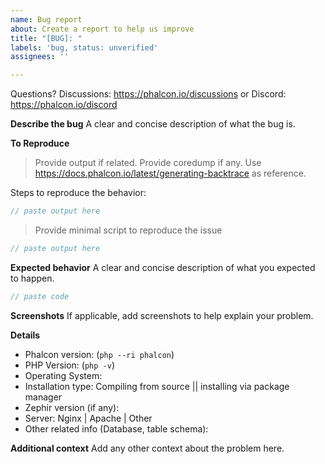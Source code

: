 ```yaml
---
name: Bug report
about: Create a report to help us improve
title: "[BUG]: "
labels: 'bug, status: unverified'
assignees: ''

---
```


Questions? Discussions: https://phalcon.io/discussions or Discord: https://phalcon.io/discord

**Describe the bug**
A clear and concise description of what the bug is.

**To Reproduce**
> Provide output if related. Provide coredump if any. Use https://docs.phalcon.io/latest/generating-backtrace as reference.

Steps to reproduce the behavior:

```php
// paste output here
```

> Provide minimal script to reproduce the issue

```php
// paste output here
```

**Expected behavior**
A clear and concise description of what you expected to happen.

```php
// paste code
```

**Screenshots**
If applicable, add screenshots to help explain your problem.

**Details**
 - Phalcon version: (`php --ri phalcon`)
 - PHP Version: (`php -v`)
 - Operating System:
 - Installation type: Compiling from source || installing via package manager
 - Zephir version (if any):
 - Server: Nginx | Apache | Other
 - Other related info (Database, table schema):

**Additional context**
Add any other context about the problem here.
